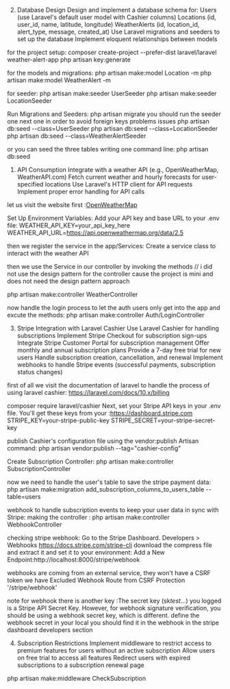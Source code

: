 2. Database Design
   Design and implement a database schema for:
   Users (use Laravel's default user model with Cashier columns)
   Locations (id, user_id, name, latitude, longitude)
   WeatherAlerts (id, location_id, alert_type, message, created_at)
   Use Laravel migrations and seeders to set up the database
   Implement eloquent relationships between models

for the project setup:
composer create-project --prefer-dist laravel/laravel weather-alert-app
php artisan key:generate

for the models and migrations:
php artisan make:model Location -m
php artisan make:model WeatherAlert -m

for seeder:
php artisan make:seeder UserSeeder
php artisan make:seeder LocationSeeder

Run Migrations and Seeders:
php artisan migrate
you should run the seeder one next one in order to avoid foreign keys problems issues
php artisan db:seed --class=UserSeeder
php artisan db:seed --class=LocationSeeder
php artisan db:seed --class=WeatherAlertSeeder

or you can seed the three tables writing one command line:
php artisan db:seed

1. API Consumption
   Integrate with a weather API (e.g., OpenWeatherMap, WeatherAPI.com)
   Fetch current weather and hourly forecasts for user-specified locations
   Use Laravel's HTTP client for API requests
   Implement proper error handling for API calls

let us visit the website first :[OpenWeatherMap](https://home.openweathermap.org/)

Set Up Environment Variables:
Add your API key and base URL to your .env file:
WEATHER_API_KEY=your_api_key_here
WEATHER_API_URL=https://api.openweathermap.org/data/2.5

then we register the service in the app/Services:
Create a service class to interact with the weather API

then we use the Service in our controller by invoking the methods
// i did not use the design pattern for the controller cause the project is mini and does not need the design pattern approach

php artisan make:controller WeatherController

now handle the login process to let the auth users only get into the app and excute the methods:
php artisan make:controller Auth/LoginController

3. Stripe Integration with Laravel Cashier
   Use Laravel Cashier for handling subscriptions
   Implement Stripe Checkout for subscription sign-ups
   Integrate Stripe Customer Portal for subscription management
   Offer monthly and annual subscription plans
   Provide a 7-day free trial for new users
   Handle subscription creation, cancellation, and renewal
   Implement webhooks to handle Stripe events (successful payments, subscription status
   changes)

first of all we visit the documentation of laravel to handle the process of using laravel cashier:
https://laravel.com/docs/10.x/billing

composer require laravel/cashier
Next, set your Stripe API keys in your .env file. You'll get these keys from your :https://dashboard.stripe.com
STRIPE_KEY=your-stripe-public-key
STRIPE_SECRET=your-stripe-secret-key

publish Cashier's configuration file using the vendor:publish Artisan command:
php artisan vendor:publish --tag="cashier-config"

Create Subscription Controller:
php artisan make:controller SubscriptionController

now we need to handle the user's table to save the stripe payment data:
php artisan make:migration add_subscription_columns_to_users_table --table=users

webhook to handle subscription events to keep your user data in sync with Stripe:
making the controller : php artisan make:controller WebhookController

checking stripe webhook:
Go to the Stripe Dashboard.
Developers > Webhooks
https://docs.stripe.com/stripe-cli
download the compress file and extract it and set it to your environment:
Add a New Endpoint:http://localhost:8000/stripe/webhook

webhooks are coming from an external service, they won't have a CSRF token we have Excluded Webhook Route from CSRF Protection '/stripe/webhook'

note for webhook there is another key :The secret key (sk*test*...) you logged is a Stripe API Secret Key. However, for webhook signature verification, you should be using a webhook secret key, which is different.
define the webhook secret in your local you should find it in the webhook in the stripe dashboard developers section

4. Subscription Restrictions
   Implement middleware to restrict access to premium features for users without an active
   subscription
   Allow users on free trial to access all features
   Redirect users with expired subscriptions to a subscription renewal page

php artisan make:middleware CheckSubscription
